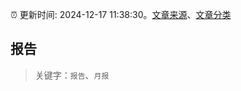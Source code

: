 :alarm_clock: 更新时间: 2024-12-17 11:38:30。[文章来源](/README.md)、[文章分类](/TAGS.md)

## 报告


> 关键字：`报告`、`月报`



